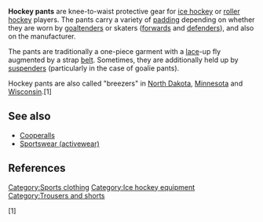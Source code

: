 **Hockey pants** are knee-to-waist protective gear for [ice
hockey](ice_hockey "wikilink") or [roller
hockey](roller_hockey "wikilink") players. The pants carry a variety of
[padding](padding "wikilink") depending on whether they are worn by
[goaltenders](goaltender "wikilink") or skaters
([forwards](forward_(hockey) "wikilink") and
[defenders](defenceman_(ice_hockey) "wikilink")), and also on the
manufacturer.

The pants are traditionally a one-piece garment with a
[lace](lace "wikilink")-up fly augmented by a strap
[belt](belt_(clothing) "wikilink"). Sometimes, they are additionally
held up by [suspenders](suspenders "wikilink") (particularly in the case
of goalie pants).

Hockey pants are also called "breezers" in [North
Dakota](North_Dakota "wikilink"), [Minnesota](Minnesota "wikilink") and
[Wisconsin](Wisconsin "wikilink").[1]

## See also

-   [Cooperalls](Cooperalls "wikilink")
-   [Sportswear (activewear)](Sportswear_(activewear) "wikilink")

## References

[Category:Sports clothing](Category:Sports_clothing "wikilink")
[Category:Ice hockey
equipment](Category:Ice_hockey_equipment "wikilink") [Category:Trousers
and shorts](Category:Trousers_and_shorts "wikilink")

[1]